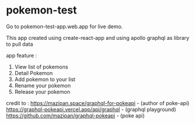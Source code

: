# pokemon-test


Go to pokemon-test-app.web.app for live demo.

This app created using create-react-app and using apollo graphql as library to pull data

app feature :
1. View list of pokemons
2. Detail Pokemon
3. Add pokemon to your list
4. Rename your pokemon
5. Release your pokemon

credit to :
https://mazipan.space/graphql-for-pokeapi - (author of poke-api)
https://graphql-pokeapi.vercel.app/api/graphql - (graphql playground)
https://github.com/mazipan/graphql-pokeapi - (poke api)
